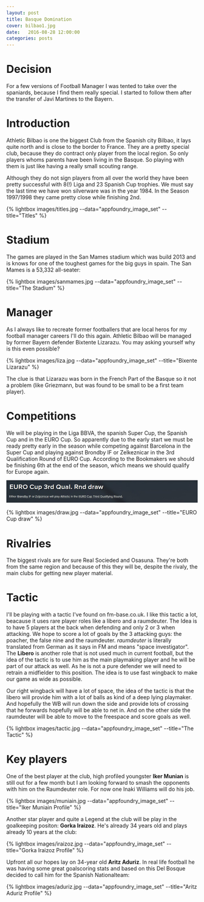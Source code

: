 ```yaml
---
layout: post
title: Basque Domination
cover: bilbao1.jpg
date:   2016-08-28 12:00:00
categories: posts
---
```



# Decision
For a few versions of Football Manager I was tented to take over the spaniards, because I find them really special. I started to follow them after the transfer of Javi Martines to the Bayern.


# Introduction
Athletic Bilbao is one the biggest Club from the Spanish city Bilbao, it lays quite north and is close to the border to France. They are a pretty special club, because they do contract only player from the local region. So only players whoms parents have been living in the Basque. So playing with them is just like having a really small scouting range.

Although they do not sign players from all over the world they have been pretty successful with 8(!) Liga and 23 Spanish Cup trophies. We must say the last time we have won silverware was in the year 1984. In the Season 1997/1998 they came pretty close while finishing 2nd.

{% lightbox images/titles.jpg --data="appfoundry_image_set" --title="Titles"  %}


# Stadium
The games are played in the San Mames stadium which was build 2013 and is knows for one of the toughest games for the big guys in spain. The San Mames is a 53,332 all-seater:

{% lightbox images/sanmames.jpg --data="appfoundry_image_set" --title="The Stadium"  %}


# Manager
As I always like to recreate former footballers that are local heros for my football manager careers I'll do this again. Athletic Bilbao will be managed by former Bayern defender Bixtente Lizarazu. You may asking yourself why is this even possible?

{% lightbox images/liza.jpg --data="appfoundry_image_set" --title="Bixente Lizarazu"  %}


The clue is that Lizarazu was born in the French Part of the Basque so it not a problem (like Griezmann, but was found to be small to be a first team player).

# Competitions
We will be playing in the Liga BBVA, the spanish Super Cup, the Spanish Cup and in the EURO Cup. So apparently due to the early start we must be ready pretty early in the season while competing against Barcelona in the Super Cup and playing against Brondby IF or Zelkeznicar in the 3rd Qualification Round of EURO Cup. According to the Bookmakers we should be finishing 6th at the end of the season, which means we should qualify for Europe again.

![gras](/images/draw.jpg)

{% lightbox images/draw.jpg --data="appfoundry_image_set" --title="EURO Cup draw"  %}



# Rivalries
The biggest rivals are for sure Real Socieded and Osasuna. They're both from the same region and because of this they will be, despite the rivaly, the main clubs for getting new player material.

# Tactic
I'll be playing with a tactic I've found on fm-base.co.uk. I like this tactic a lot, beacause it uses rare player roles like a libero and a raumdeuter. The Idea is to have 5 players at the back when defending and only 2 or 3 when attacking. We  hope to score a lot of goals by the 3 attacking guys: the poacher, the false nine and the raumdeuter. *raumdeuter* is literally translated from German as it says in FM and means "space investigator". The **Libero** is another role that is not used much in current football, but the idea of the tactic is to use him as the main playmaking player and he will be part of our attack as well. As he is not a pure defender we will need to retrain a midfielder to  this position. The idea is to use fast wingback to  make our game as wide as possible.

 Our right wingback will have a lot of space, the idea of the tactic is that the libero will provide him with a lot of balls as kind of a deep lying playmaker. And hopefully the WB will run down the side and  provide lots of crossing that he forwards hopefully will be able to net in. And on the other side the raumdeuter will be able to move to the freespace and score goals as well.  

{% lightbox images/tactic.jpg --data="appfoundry_image_set" --title="The Tactic"  %}



# Key players
One of the best player at the club, high profiled youngster **Iker Munian** is still out for a few month but I am looking forward to smash the opponents with him on the Raumdeuter role. For  now one Inaki Williams will do his job.

{% lightbox images/muniain.jpg --data="appfoundry_image_set" --title="Iker Muniain Profile"  %}



Another star player and quite a Legend at the club will be play in the goalkeeping positon: **Gorka Iraizoz**. He's already 34 years old and plays already 10 years at the club:

{% lightbox images/iraizoz.jpg --data="appfoundry_image_set" --title="Gorka Iraizoz Profile"  %}



Upfront all our hopes lay on 34-year old **Aritz Aduriz**. In real life football he was having some great goalscoring stats and based on this Del Bosque decided to call him for the Spanish Nationalteam:

{% lightbox images/aduriz.jpg --data="appfoundry_image_set" --title="Aritz Aduriz Profile"  %}
